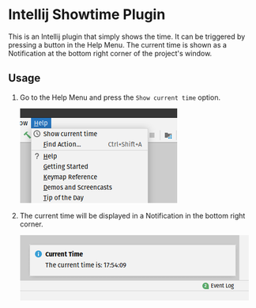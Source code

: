 # Intellij Showtime Plugin

This is an Intellij plugin that simply shows the time. It can be triggered by pressing a button in the Help Menu. The current time is shown as a Notification at the bottom right corner of the project's window.

## Usage

1. Go to the Help Menu and press the `Show current time` option.

    ![](./screenshots/HelpEntry.png)

2. The current time will be displayed in a Notification in the bottom right corner. 

    ![](./screenshots/CurrentTime.png)


